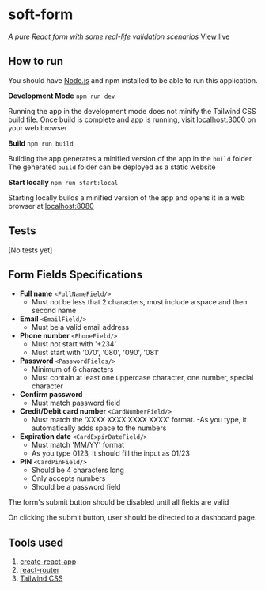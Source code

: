 # soft-form

*A pure React form with some real-life validation scenarios* [View live](https://soft-form.netlify.app)

## How to run

You should have [Node.js](https://nodejs.org) and npm installed to be able to run this application.

**Development Mode** `npm run dev`

Running the app in the development mode does not minify the Tailwind CSS build file.
Once build is complete and app is running, visit [localhost:3000](http://localhost:3000) on your web browser

**Build** `npm run build`

Building the app generates a minified version of the app in the `build` folder. The generated `build` folder can be deployed as a static website

**Start locally** `npm run start:local`

Starting locally builds a minified version of the app and opens it in a web browser at [localhost:8080](http://localhost:8080)

## Tests
[No tests yet]

## Form Fields Specifications

- **Full name** `<FullNameField/>`
	- Must not be less that 2 characters, must include a space and then second name
- **Email** `<EmailField/>`
	- Must be a valid email address
- **Phone number** `<PhoneField/>`
	- Must not start with '+234'
	- Must start with '070', '080', '090', '081'
- **Password** `<PasswordFields/>`
	- Minimum of 6 characters
	- Must contain at least one uppercase character, one number, special
character
- **Confirm password**
	- Must match password field
- **Credit/Debit card number** `<CardNumberField/>`
	- Must match the ‘XXXX XXXX XXXX XXXX’ format.
	-As you type, it automatically adds space to the numbers
- **Expiration date**  `<CardExpirDateField/>`
	- Must match 'MM/YY' format
	- As you type 0123, it should fill the input as 01/23
- **PIN** `<CardPinField/>`
	- Should be 4 characters long
	- Only accepts numbers
	- Should be a password field

The form's submit button should be disabled until all fields are valid

On clicking the submit button, user should be directed to a dashboard page.

## Tools used
1. [create-react-app](https://create-react-app.dev/)
2. [react-router](https://reactrouter.com/)
3. [Tailwind CSS](https://tailwindcss.com/)

<!-- ## Documentation

To view a summary about how each form control field works, you can click on the link on each component in this file e.g [`<CardPinField/>`]().

Here is the full [documentation]() -->


